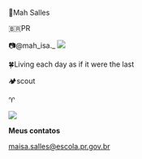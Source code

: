 🍃Mah Salles

🇧🇷PR

📷@mah_isa._ [![](https://img.shields.io/badge/Instagram-E4405F?style=for-the-badge&logo=instagram&logoColor=white)](https://www.instagram.com/@mah_isa._/)

🍀Living each day as if it were the last

🏕️scout

♈

![](https://media.tenor.com/-zJBfJGOC4IAAAAd/dog-smile-dog.gif)

**Meus contatos**

maisa.salles@escola.pr.gov.br
